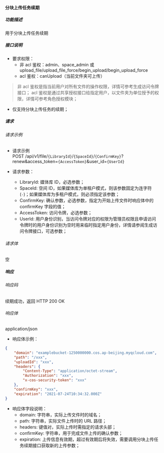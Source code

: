 #### 分块上传任务续期

##### 功能描述

用于分块上传任务续期

##### 接口说明

- 要求权限：
    - 非 acl 鉴权：admin、space_admin 或 upload_file/upload_file_force/begin_upload/begin_upload_force
    - acl 鉴权：canUpload（当前文件夹可上传）

> 非 acl 鉴权是指当前用户对所有文件的操作权限，详情可参考生成访问令牌接口；
> acl 鉴权是通过共享授权接口给指定用户，以文件夹为单位授予的权限，详情可参考角色授权模块；

- 仅支持分块上传任务的续期；



##### 请求

###### 请求示例  

- 请求示例  
POST /api/v1/file/`{LibraryId}`/`{SpaceId}`/`{ConfirmKey}`?renew&access_token=`{AccessToken}`&user_id=`{UserId}`

- 请求参数：
    - LibraryId: 媒体库 ID，必选参数；
    - SpaceId: 空间 ID，如果媒体库为单租户模式，则该参数固定为连字符(`-`)；如果媒体库为多租户模式，则必须指定该参数；
    - ConfirmKey: 确认参数，必选参数，指定为开始上传文件时响应体中的 confirmKey 字段的值；
    - AccessToken: 访问令牌，必选参数；
    - UserId: 用户身份识别，当访问令牌对应的权限为管理员权限且申请访问令牌时的用户身份识别为空时用来临时指定用户身份，详情请参阅生成访问令牌接口，可选参数；

###### 请求体

空

##### 响应

###### 响应码

续期成功，返回 HTTP 200 OK

###### 响应体

application/json

- 响应体示例：

```json
{
    "domain": "examplebucket-1250000000.cos.ap-beijing.myqcloud.com",
    "path": "/xxx",
    "uploadId": "xxx",
    "headers": {
        "Content-Type": "application/octet-stream",
        "Authorization": "xxx",
        "x-cos-security-token": "xxx"
    },
    "confirmKey": "xxx",
    "expiration": "2021-07-24T10:34:32.000Z"
}
```

- 响应体字段说明：
    - domain: 字符串，实际上传文件时的域名；
    - path: 字符串，实际文件上传时的 URL 路径；
    - headers: 键值对，实际上传时需指定的请求头部；
    - confirmKey: 字符串，用于完成文件上传的确认参数；
    - expiration: 上传信息有效期，超过有效期后将失效，需要调用分块上传任务续期接口获取新的上传参数；


